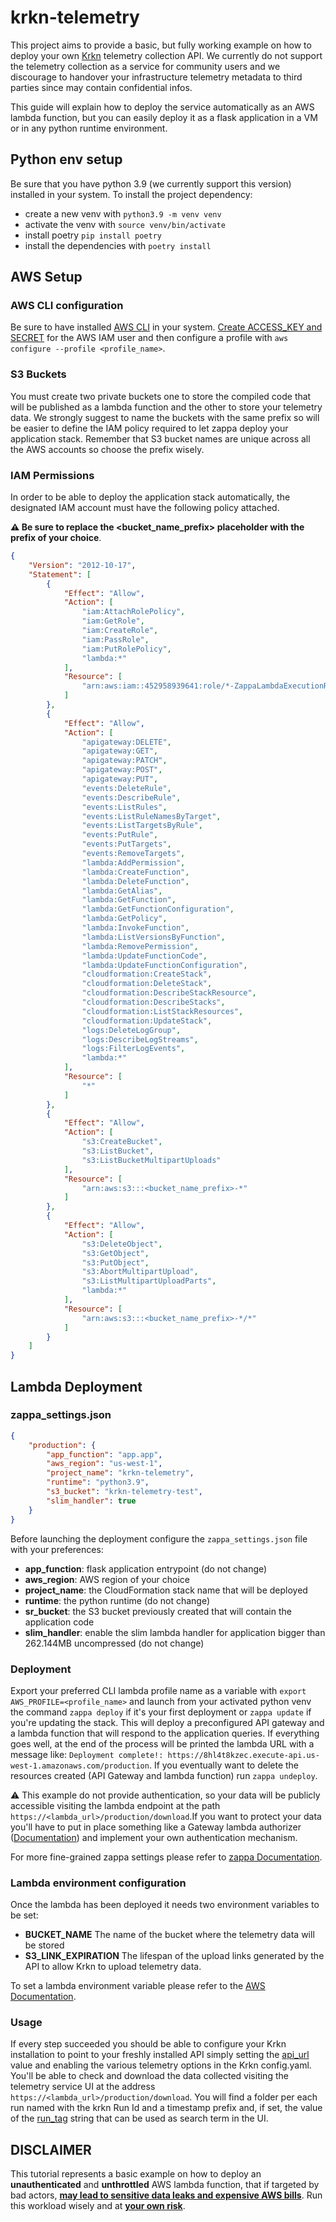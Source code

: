 # krkn-telemetry

This project aims to provide a basic, but fully working example on how to deploy your own [Krkn](https://github.com/redhat-chaos)
telemetry collection API.
We currently do not support the telemetry collection as a service for community users and we discourage to handover 
your infrastructure telemetry metadata to third parties since may contain confidential infos.

This guide will explain how to deploy the service automatically as an AWS lambda function, but you can easily deploy it as a
flask application in a VM or in any python runtime environment.

## Python env setup
Be sure that you have python 3.9 (we currently support this version) installed in your system.
To install the project dependency:

- create a new venv with `python3.9 -m venv venv`
- activate the venv with `source venv/bin/activate`
- install poetry `pip install poetry`
- install the dependencies with `poetry install`

## AWS Setup

### AWS CLI configuration
Be sure to have installed [AWS CLI](https://docs.aws.amazon.com/cli/latest/userguide/getting-started-install.html)
in your system. 
[Create ACCESS_KEY and SECRET](https://docs.aws.amazon.com/IAM/latest/UserGuide/id_credentials_access-keys.html) for the AWS IAM user
and then configure a profile with `aws configure --profile <profile_name>`.

### S3 Buckets
You must create two private buckets one to store the compiled code that will be published as a lambda function and the other
to store your telemetry data. We strongly suggest to name the buckets with the same prefix so will be easier to define
the IAM policy required to let zappa deploy your application stack.
Remember that S3 bucket names are unique across all the AWS accounts so choose the prefix wisely.

### IAM Permissions
In order to be able to deploy the application stack automatically, the designated IAM account must have the following policy attached.

**⚠️ Be sure to replace the <bucket_name_prefix> placeholder with the prefix of your choice**.
```json
{
    "Version": "2012-10-17",
    "Statement": [
        {
            "Effect": "Allow",
            "Action": [
                "iam:AttachRolePolicy",
                "iam:GetRole",
                "iam:CreateRole",
                "iam:PassRole",
                "iam:PutRolePolicy",
                "lambda:*"
            ],
            "Resource": [
                "arn:aws:iam::452958939641:role/*-ZappaLambdaExecutionRole"
            ]
        },
        {
            "Effect": "Allow",
            "Action": [
                "apigateway:DELETE",
                "apigateway:GET",
                "apigateway:PATCH",
                "apigateway:POST",
                "apigateway:PUT",
                "events:DeleteRule",
                "events:DescribeRule",
                "events:ListRules",
                "events:ListRuleNamesByTarget",
                "events:ListTargetsByRule",
                "events:PutRule",
                "events:PutTargets",
                "events:RemoveTargets",
                "lambda:AddPermission",
                "lambda:CreateFunction",
                "lambda:DeleteFunction",
                "lambda:GetAlias",
                "lambda:GetFunction",
                "lambda:GetFunctionConfiguration",
                "lambda:GetPolicy",
                "lambda:InvokeFunction",
                "lambda:ListVersionsByFunction",
                "lambda:RemovePermission",
                "lambda:UpdateFunctionCode",
                "lambda:UpdateFunctionConfiguration",
                "cloudformation:CreateStack",
                "cloudformation:DeleteStack",
                "cloudformation:DescribeStackResource",
                "cloudformation:DescribeStacks",
                "cloudformation:ListStackResources",
                "cloudformation:UpdateStack",
                "logs:DeleteLogGroup",
                "logs:DescribeLogStreams",
                "logs:FilterLogEvents",
                "lambda:*"
            ],
            "Resource": [
                "*"
            ]
        },
        {
            "Effect": "Allow",
            "Action": [
                "s3:CreateBucket",
                "s3:ListBucket",
                "s3:ListBucketMultipartUploads"
            ],
            "Resource": [
                "arn:aws:s3:::<bucket_name_prefix>-*"
            ]
        },
        {
            "Effect": "Allow",
            "Action": [
                "s3:DeleteObject",
                "s3:GetObject",
                "s3:PutObject",
                "s3:AbortMultipartUpload",
                "s3:ListMultipartUploadParts",
                "lambda:*"
            ],
            "Resource": [
                "arn:aws:s3:::<bucket_name_prefix>-*/*"
            ]
        }
    ]
}
```


## Lambda Deployment

### zappa_settings.json
```json
{
    "production": {
        "app_function": "app.app",
        "aws_region": "us-west-1",
        "project_name": "krkn-telemetry",
        "runtime": "python3.9",
        "s3_bucket": "krkn-telemetry-test",
        "slim_handler": true
    }
}
```

Before launching the deployment configure the `zappa_settings.json` file with your preferences:
- **app_function**: flask application entrypoint (do not change)
- **aws_region**: AWS region of your choice
- **project_name**: the CloudFormation stack name that will be deployed
- **runtime**: the python runtime (do not change)
- **sr_bucket**: the S3 bucket previously created that will contain the application code
- **slim_handler**: enable the slim lambda handler for application bigger than 262.144MB uncompressed (do not change)

### Deployment
Export your preferred CLI lambda profile name as a variable with `export AWS_PROFILE=<profile_name>` and launch from your
activated python venv the command `zappa deploy` if it's your first deployment or `zappa update` if you're updating the stack.
This will deploy a preconfigured API gateway and a lambda function that will respond to the application queries.
If everything goes well, at the end of the process will be printed the lambda URL with a message like:
`Deployment complete!: https://8hl4t8kzec.execute-api.us-west-1.amazonaws.com/production`.
If you eventually want to delete the resources created (API Gateway and lambda function) run `zappa undeploy`.

⚠️ This example do not provide authentication, so your data will be publicly accessible visiting the lambda endpoint
at the path `https://<lambda_url>/production/download`.If you want to protect your data you'll have to put in place something
like a Gateway lambda authorizer ([Documentation](https://docs.aws.amazon.com/apigateway/latest/developerguide/apigateway-use-lambda-authorizer.html)) and 
implement your own authentication mechanism.

For more fine-grained zappa settings please refer to [zappa Documentation](https://github.com/zappa/Zappa).

### Lambda environment configuration

Once the lambda has been deployed it needs two environment variables to be set:

-  **BUCKET_NAME** The name of the bucket where the telemetry data will be stored
- **S3_LINK_EXPIRATION** The lifespan of the upload links generated by the API to allow Krkn to upload telemetry data.

To set a lambda environment variable please refer to the [AWS Documentation](https://docs.aws.amazon.com/lambda/latest/dg/configuration-envvars.html#configuration-envvars-config).

### Usage
If every step succeeded you should be able to configure your Krkn installation to point to your freshly installed API simply setting the [api_url](https://github.com/redhat-chaos/krkn/blob/c00328cc2b6966c3638cad55d7b6787504bb74fd/config/config.yaml#L70) 
value and enabling the various telemetry options in the Krkn config.yaml.
You'll be able to check and download the data collected visiting the telemetry service UI at the address `https://<lambda_url>/production/download`.
You will find a folder per each run named with the krkn Run Id and a timestamp prefix and, if set, the value of the [run_tag](https://github.com/redhat-chaos/krkn/blob/c00328cc2b6966c3638cad55d7b6787504bb74fd/config/config.yaml#L78) string
that can be used as search term in the UI. 

## DISCLAIMER

This tutorial represents a basic example on how to deploy an **unauthenticated** and **unthrottled** AWS lambda function, that if targeted
by bad actors, **<u>may lead to sensitive data leaks and expensive AWS bills</u>**. 
Run this workload wisely and at **<u>your own risk</u>**.
